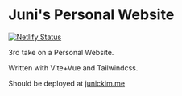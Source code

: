 # Juni's Personal Website

[![Netlify Status](https://api.netlify.com/api/v1/badges/a687cb11-a574-42f8-99fe-1394a023852e/deploy-status)](https://app.netlify.com/sites/eloquent-colden-2cc244/deploys)

3rd take on a Personal Website.

Written with Vite+Vue and Tailwindcss.

Should be deployed at [junickim.me](https://junickim.me)

